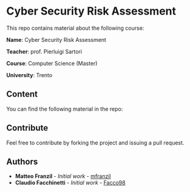 # Cyber Security Risk Assessment

This repo contains material about the following course:

**Name**: Cyber Security Risk Assessment

**Teacher**: prof. Pierluigi Sartori

**Course**: Computer Science (Master)

**University**: Trento

## Content

You can find the following material in the repo:

## Contribute

Feel free to contribute by forking the project and issuing a pull request.

## Authors

* **Matteo Franzil** - *Initial work* - [mfranzil](https://github.com/mfranzil)
* **Claudio Facchinetti** - *Initial work* - [Facco98](https://github.com/Facco98)
